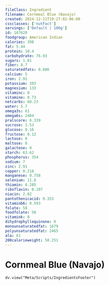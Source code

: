 ```yaml
---
fileClass: Ingredient
filename: Cornmeal Blue (Navajo)
created: 2024-12-21T19:27:02-06:00
cssclasses: ['nutFact']
servings: ['Default | 100g']
id: 167628
foodgroup: American Indian
calories: 398
fat: 5.44
protein: 10.4
carbohydrate: 76.93
sugars: 1.81
fiber: 8.7
saturatedfats: 0.886
calcium: 5
iron: 2.91
potassium: 393
magnesium: 133
vitaminc: 0
vitamine: 0.73
netcarbs: 68.23
water: 5.7
omega3s: 61
omega6s: 2404
pralscore: 6.339
sucrose: 1.53
glucose: 0.16
fructose: 0.12
lactose: 0
maltose: 0
galactose: 0
starch: 63.62
phosphorus: 354
sodium: 7
zinc: 2.91
copper: 0.218
manganese: 0.758
selenium: 11.8
thiamin: 0.285
riboflavin: 0.107
niacin: 2.02
pantothenicacid: 0.353
vitaminb6: 0.593
folate: 58
foodfolate: 58
vitamink: 0
dihydrophylloquinone: 0
monounsaturatedfat: 1679
polyunsaturatedfat: 2465
ala: 61
200calorieweight: 50.251
---
```


# Cornmeal Blue (Navajo)

```dataviewjs
dv.view("Meta/Scripts/IngredientsFooter")
```